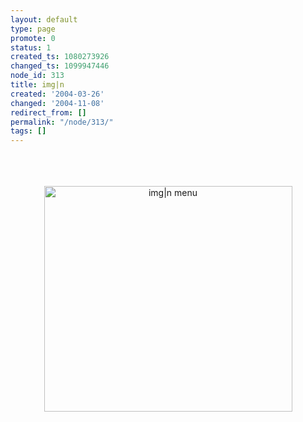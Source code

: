 ```yaml
---
layout: default
type: page
promote: 0
status: 1
created_ts: 1080273926
changed_ts: 1099947446
node_id: 313
title: img|n
created: '2004-03-26'
changed: '2004-11-08'
redirect_from: []
permalink: "/node/313/"
tags: []
---
```

<br/>
<br/>
<br/>
<div align="center">
<img src="/themes/anjackson.net/imgn-menu.jpg" border="0" usemap="#clientmap" alt="img|n menu" width="397" height="361"/>
</div>
<!-- Automatically created by Imagen, v1.74 -->
<map name="clientmap"><area shape="rect" coords="44,153,118,181" href="/image/tid/41" alt="people"/><area shape="rect" coords="51,181,118,209" href="/image/tid/3" alt="places"/><area shape="rect" coords="65,209,118,233" href="/image/tid/56" alt="imgn"/><area shape="rect" coords="27,128,118,153" href="/image/" alt="digital photo album"/></map>
<br/>
<br/>
<br/>
